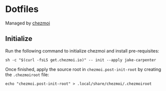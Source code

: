 # Dotfiles

Managed by [chezmoi](https://chezmoi.io/)

## Initialize

Run the following command to initialize chezmoi and install pre-requisites:

```shell
sh -c "$(curl -fsLS get.chezmoi.io)" -- init --apply jake-carpenter
```

Once finished, apply the source root in `chezmoi.post-init-root` by creating the `.chezmoiroot` file:

```shell
echo "chezmoi.post-init-root" > .local/share/chezmoi/.chezmoiroot
```
